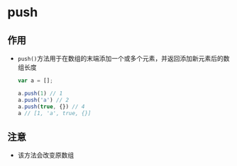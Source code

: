 # push

## 作用

  - `push()`方法用于在数组的末端添加一个或多个元素，并返回添加新元素后的数组长度

    ```javascript
    var a = [];

    a.push(1) // 1
    a.push('a') // 2
    a.push(true, {}) // 4
    a // [1, 'a', true, {}]
    ```

## 注意

  - 该方法会改变原数组
